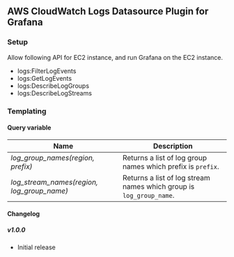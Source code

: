 ## AWS CloudWatch Logs Datasource Plugin for Grafana

### Setup
Allow following API for EC2 instance, and run Grafana on the EC2 instance.

- logs:FilterLogEvents
- logs:GetLogEvents
- logs:DescribeLogGroups
- logs:DescribeLogStreams

### Templating

#### Query variable

Name | Description
---- | --------
*log_group_names(region, prefix)* | Returns a list of log group names which prefix is `prefix`.
*log_stream_names(region, log_group_name)* | Returns a list of log stream names which group is `log_group_name`.

#### Changelog

##### v1.0.0
- Initial release
